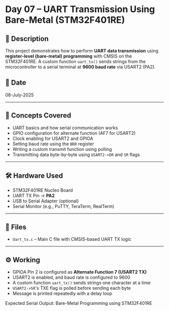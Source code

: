 # Day 07 – UART Transmission Using Bare-Metal (STM32F401RE)

## 🔧 Description
This project demonstrates how to perform **UART data transmission** using **register-level (bare-metal) programming** with CMSIS on the STM32F401RE. A custom function `uart_tx()` sends strings from the microcontroller to a serial terminal at **9600 baud rate** via USART2 (PA2).

## 📅 Date
08-July-2025

---

## 🧠 Concepts Covered
- UART basics and how serial communication works
- GPIO configuration for alternate function (AF7 for USART2)
- Clock enabling for USART2 and GPIOA
- Setting baud rate using the `BRR` register
- Writing a custom transmit function using polling
- Transmitting data byte-by-byte using `USART2->DR` and `SR` flags

---

## 🛠️ Hardware Used
- STM32F401RE Nucleo Board  
- UART TX Pin → **PA2**  
- USB to Serial Adapter (optional)  
- Serial Monitor (e.g., PuTTY, TeraTerm, RealTerm)

---

## 📂 Files
- `Uart_tx.c` – Main C file with CMSIS-based UART TX logic

---

## ⚙️ Working
- GPIOA Pin 2 is configured as **Alternate Function 7 (USART2 TX)**
- USART2 is enabled, and baud rate is configured to 9600
- A custom function `uart_tx()` sends strings one character at a time
- `USART2->SR`'s TXE flag is polled before sending each byte
- Message is printed repeatedly with a delay loop

Expected Serial Output:
Bare-Metal Programming using STM32F401RE

